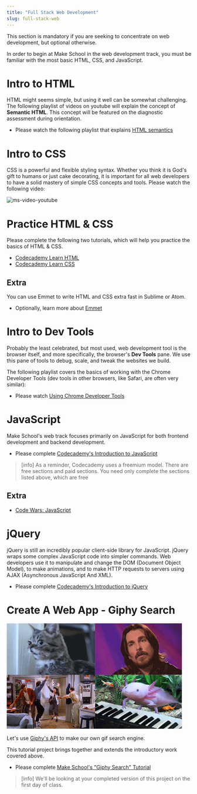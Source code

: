 ```yaml
---
title: "Full Stack Web Development"
slug: full-stack-web
---
```


This section is mandatory if you are seeking to concentrate on web development, but optional otherwise.

In order to begin at Make School in the web development track, you must be familiar with the most basic HTML, CSS, and JavaScript.

# Intro to HTML

HTML might seems simple, but using it well can be somewhat challenging. The following playlist of videos on youtube will explain the concept of **Semantic HTML**. This concept will be featured on the diagnostic assessment during orientation.

* Please watch the following playlist that explains [HTML semantics](https://www.youtube.com/watch?v=fcZ_dx1rf5U&list=PLWjCJDeWfDdc0Sp_DinOWnodw3KnWCwc1)

# Intro to CSS

CSS is a powerful and flexible styling syntax. Whether you think it is God's gift to humans or just cake decorating, it is important for all web developers to have a solid mastery of simple CSS concepts and tools. Please watch the following video:

![ms-video-youtube](https://www.youtube.com/watch?v=0afZj1G0BIE)

# Practice HTML & CSS

Please complete the following two tutorials, which will help you practice the basics of HTML & CSS.

* [Codecademy Learn HTML](https://www.codecademy.com/learn/learn-html)
* [Codecademy Learn CSS](https://www.codecademy.com/learn/learn-css)

## Extra

You can use Emmet to write HTML and CSS extra fast in Sublime or Atom.

* Optionally, learn more about [Emmet](https://www.youtube.com/watch?v=BQurqKG6nGY)

# Intro to Dev Tools

Probably the least celebrated, but most used, web development tool is the browser itself, and more specifically, the browser's **Dev Tools** pane. We use this pane of tools to debug, scale, and tweak the websites we build.

The following playlist covers the basics of working with the Chrome Developer Tools (dev tools in other browsers, like Safari, are often very similar):

* Please watch [Using Chrome Developer Tools](https://www.youtube.com/watch?v=nV9PLPFTnkE&list=PLfdtiltiRHWEQ6wtGVC57qrlRtQPyylya)

# JavaScript

Make School's web track focuses primarily on JavaScript for both frontend development and backend development.

* Please complete [Codecademy's Introduction to JavaScript](https://www.codecademy.com/learn/introduction-to-javascript)

>[info]
As a reminder, Codecademy uses a freemium model. There are free sections and paid sections. You need only complete the sections listed above, which are free


## Extra

* [Code Wars: JavaScript](https://www.codewars.com/?language=javascript)

# jQuery

jQuery is still an incredibly popular client-side library for JavaScript. jQuery wraps some complex JavaScript code into simpler commands. Web developers use it to manipulate and change the DOM (Document Object Model), to make animations, and to make HTTP requests to servers using AJAX (Asynchronous JavaScript And XML).

* Please complete [Codecademy's Introduction to jQuery](https://www.codecademy.com/learn/learn-jquery)

# Create A Web App - Giphy Search

![giphy](assets/giphy.gif)

Let's use [Giphy's API](https://developers.giphy.com/docs/) to make our own gif search engine.

This tutorial project brings together and extends the introductory work covered above.

* Please complete [Make School's "Giphy Search" Tutorial](https://www.makeschool.com/online-courses/tutorials/giphy-search-app-with-node-js/your-node-environment)

>[info]
We'll be looking at your completed version of this project on the first day of class.

